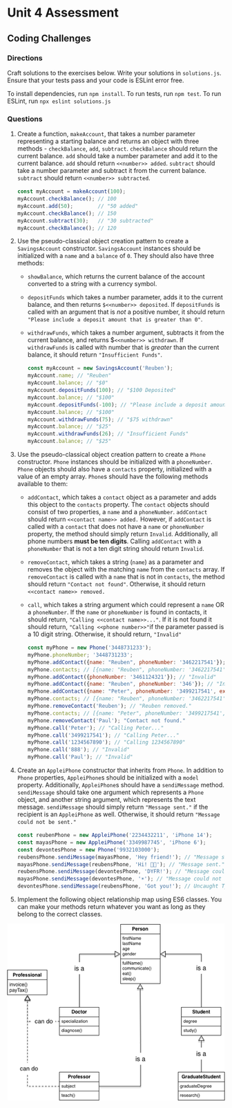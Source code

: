 # Unit 4 Assessment
## Coding Challenges

### Directions
Craft solutions to the exercises below. Write your solutions in `solutions.js`. Ensure that your tests pass and your code is ESLint error free.

To install dependencies, run `npm install`.
To run tests, run `npm test`.
To run ESLint, run `npx eslint solutions.js`

### Questions
1. Create a function, `makeAccount`, that takes a number parameter representing a starting balance and returns an object with three methods - `checkBalance`, `add`, `subtract`. `checkBalance` should return the current balance. `add` should take a number parameter and add it to the current balance. `add` should return `<<number>> added`. `subtract` should take a number parameter and subtract it from the current balance. `subtract` should return `<<number>> subtracted`.

      ```javascript
      const myAccount = makeAccount(100);
      myAccount.checkBalance(); // 100
      myAccount.add(50);        // "50 added"
      myAccount.checkBalance(); // 150 
      myAccount.subtract(30);   // "30 subtracted"
      myAccount.checkBalance(); // 120
      ```

2. Use the pseudo-classical object creation pattern to create a `SavingsAccount` constructor. `SavingsAccount` instances should be initialized with a `name` and a  `balance` of `0`. They should also have three methods:
    * `showBalance`, which returns the current balance of the account converted to a string with a currency symbol.
    * `depositFunds` which takes a number parameter, adds it to the current balance, and then returns `$<<number>> deposited`. If `depositFunds` is called with an argument that is _not_ a positive number, it should return `"Please include a deposit amount that is greater than 0"`.
    * `withdrawFunds`, which takes a number argument, subtracts it from the current balance, and returns $`<<number>> withdrawn`. If `withdrawFunds` is called with number that is _greater_ than the current balance, it should return `"Insufficient Funds"`.

      ```javascript
      const myAccount = new SavingsAccount('Reuben');
      myAccount.name; // "Reuben"
      myAccount.balance; // "$0"
      myAccount.depositFunds(100); // "$100 Deposited"
      myAccount.balance; // "$100"
      myAccount.depositFunds(-100); // "Please include a deposit amount that is greater than 0"
      myAccount.balance; // "$100"
      myAccount.withdrawFunds(75); // "$75 withdrawn"
      myAccount.balance; // "$25"
      myAccount.withdrawFunds(26); // "Insufficient Funds"
      myAccount.balance; // "$25"
      ```
3. Use the pseudo-classical object creation pattern to create a `Phone` constructor. `Phone` instances should be initialized with a `phoneNumber`. `Phone` objects should also have a `contacts` property, initialized with a value of an empty array. `Phone`s should have the following methods available to them:
    * `addContact`, which takes a `contact` object as a parameter and adds this object to the `contacts` property. The `contact` objects should consist of two properties, a `name` and a `phoneNumber`. `addContact` should return `<<contact name>> added.` However, if `addContact` is called with a `contact` that does not have a `name` or `phoneNumber` property, the method should simply return `Invalid`. Additionally, all phone numbers **must be ten digits**. Calling `addContact` with a `phoneNumber` that is not a ten digit string should return `Invalid`. 
    * `removeContact`, which takes a string (`name`) as a parameter and removes the object with the matching `name` from the `contacts` array. If `removeContact` is called with a `name` that is not in `contacts`, the method should return `"Contact not found"`. Otherwise, it should return `<<contact name>> removed.` 
    * `call`, which takes a string argument which could represent a `name` OR a `phoneNumber`. If the `name` or `phoneNumber` is found in contacts, it should return, `"Calling <<contact name>>..."`. If it is not found it should return, `"Calling <<phone number>>"`if the parameter passed is a 10 digit string. Otherwise, it should return, `"Invalid"`

      ```javascript
      const myPhone = new Phone('3448731233');
      myPhone.phoneNumber; '3448731233';
      myPhone.addContact({name: "Reuben", phoneNumber: '3462217541'}); // "Reuben added."
      myPhone.contacts; // [{name: "Reuben", phoneNumber: '3462217541'}]
      myPhone.addContact({phoneNumber: '3461124321'}); // "Invalid"
      myPhone.addContact({name: "Reuben", phoneNumber: '346'}); // "Invalid"
      myPhone.addContact({name: "Peter", phoneNumber: '3499217541', extraData: 'is perfectly fine'}); // "Peter added."
      myPhone.contacts; // [{name: "Reuben", phoneNumber: '3462217541'}, {name: "Peter", phoneNumber: '3499217541', extraData: 'is perfectly fine'}]
      myPhone.removeContact('Reuben'); // "Reuben removed."
      myPhone.contacts; // [{name: "Peter", phoneNumber: '3499217541', extraData: 'is perfectly fine'}]
      myPhone.removeContact('Paul'); "Contact not found."
      myPhone.call('Peter'); // "Calling Peter..."
      myPhone.call('3499217541'); // "Calling Peter..."
      myPhone.call('1234567890'); // "Calling 1234567890"
      myPhone.call('888'); // "Invalid"
      myPhone.call('Paul'); // "Invalid"
      ```


4. Create an `AppleiPhone` constructor that inherits from `Phone`. In addition to `Phone` properties, `AppleiPhone`s should be initialized with a `model` property. Additionally, `AppleiPhone`s should have a `sendiMessage` method. `sendiMessage` should take one argument which represents a `Phone` object, and another string argument, which represents the text message. `sendiMessage` should simply return `"Message sent."` if the recipient is an `AppleiPhone` as well. Otherwise, it should return `"Message could not be sent."`

      ```javascript
      const reubenPhone = new AppleiPhone('2234432211', 'iPhone 14');
      const mayasPhone = new AppleiPhone('3349987745', 'iPhone 6');
      const devontesPhone = new Phone('9932103000');
      reubensPhone.sendiMessage(mayasPhone, 'Hey friend!'); // "Message sent."
      mayasPhone.sendiMessage(reubensPhone, 'Hi! 👋🏾'); // "Message sent."
      reubensPhone.sendiMessage(devontesPhone, 'DYFR!'); // "Message could not be sent."
      mayasPhone.sendiMessage(devontesPhone, '☀️'); // "Message could not be sent."
      devontesPhone.sendiMessage(reubensPhone, 'Got you!'); // Uncaught TypeError: devontesPhone.sendiMessage is not a function
      ```

5. Implement the following object relationship map using ES6 classes. You can make your methods return whatever you want as long as they belong to the correct classes.

  ![Professionals Map](./diagram2.png)
